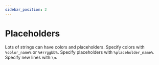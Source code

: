 ```yaml
---
sidebar_position: 2
---
```


# Placeholders

Lots of strings can have colors and placeholders. Specify colors with `%color_name%` or `%#rrggbb%`. Specify placeholders with `%placeholder_name%`. Specify new lines with `\n`.
